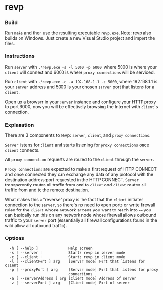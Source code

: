 # revp
### Build
Run `make` and then use the resulting executable `revp.exe`.
Note: revp also builds on Windows. Just create a new Visual Studio project and import the files.
### Instructions
Run `server` with `./revp.exe -s -l 5000 -p 6000`, where 5000 is where your `client` will connect and 6000 is where `proxy connections` will be serviced.

Run `client` with `./revp.exe -c -a 192.168.1.1 -z 5000`, where 192.168.1.1 is your `server` address and 5000 is your chosen `server` port that listens for a `client`.

Open up a browser in your `server` instance and configure your HTTP proxy to port 6000, now you will be effectively browsing the Internet with `client`'s connection.
### Explanation
There are 3 components to revp: `server`, `client`, and `proxy connections`.

`Server` listens for `client` and starts listening for `proxy connections` once `client` connects.

All `proxy connection` requests are routed to the `client` through the `server`.

`Proxy connections` are expected to make a first request of HTTP CONNECT and once connected they can exchange any data of any protocol with the destination address:port requested in the HTTP CONNECT. `Server` transparently routes all traffic from and to `client` and `client` routes all traffic from and to the remote destination.

What makes this a "reverse" proxy is the fact that the `client` initiates connection to the `server`, so there's no need to open ports or write firewall rules for the `client` whose network access you want to reach into -- you can basically run this on any network node whose firewall allows outbound traffic to your `server` port (essentially all firewall configurations found in the wild allow all outbound traffic).
### Options
```Options:
  -h [ --help ]              Help screen
  -s [ --server ]            Starts revp in server mode
  -c [ --client ]            Starts revp in client mode
  -l [ --clientPort ] arg    [Server mode] Port that listens for client
  -p [ --proxyPort ] arg     [Server mode] Port that listens for proxy 
                             connections
  -a [ --serverAddress ] arg [Client mode] Address of server
  -z [ --serverPort ] arg    [Client mode] Port of server
```
